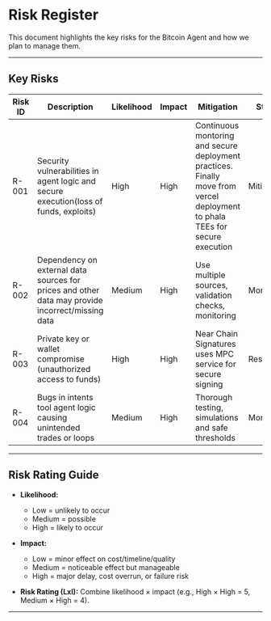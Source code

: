 # Risk Register

This document highlights the key risks for the Bitcoin Agent and how we plan to manage them.

---

## Key Risks

| Risk ID | Description                                                                                      | Likelihood | Impact | Mitigation                                                                                                                   | Status     |
| ------- | ------------------------------------------------------------------------------------------------ | ---------- | ------ | ---------------------------------------------------------------------------------------------------------------------------- | ---------- |
| R-001   | Security vulnerabilities in agent logic and secure execution(loss of funds, exploits)            | High       | High   | Continuous montoring and secure deployment practices. Finally move from vercel deployment to phala TEEs for secure execution | Mitigated  |
| R-002   | Dependency on external data sources for prices and other data may provide incorrect/missing data | Medium     | High   | Use multiple sources, validation checks, monitoring                                                                          | Monitoring |
| R-003   | Private key or wallet compromise (unauthorized access to funds)                                  | High       | High   | Near Chain Signatures uses MPC service for secure signing                                                                    | Resolved   |
| R-004   | Bugs in intents tool agent logic causing unintended trades or loops                              | Medium     | High   | Thorough testing, simulations and safe thresholds                                                                            | Monitoring |

---

## Risk Rating Guide

- **Likelihood:**

  - Low = unlikely to occur
  - Medium = possible
  - High = likely to occur

- **Impact:**

  - Low = minor effect on cost/timeline/quality
  - Medium = noticeable effect but manageable
  - High = major delay, cost overrun, or failure risk

- **Risk Rating (LxI):** Combine likelihood × impact (e.g., High × High = 5, Medium × High = 4).

---
